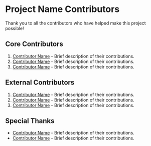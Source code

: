 # Project Name Contributors

Thank you to all the contributors who have helped make this project possible!

## Core Contributors

1. [Contributor Name](link-to-profile) - Brief description of their contributions.
2. [Contributor Name](link-to-profile) - Brief description of their contributions.
3. [Contributor Name](link-to-profile) - Brief description of their contributions.

## External Contributors

1. [Contributor Name](link-to-profile) - Brief description of their contributions.
2. [Contributor Name](link-to-profile) - Brief description of their contributions.
3. [Contributor Name](link-to-profile) - Brief description of their contributions.

## Special Thanks

- [Contributor Name](link-to-profile) - Brief description of their contributions.
- [Contributor Name](link-to-profile) - Brief description of their contributions.
